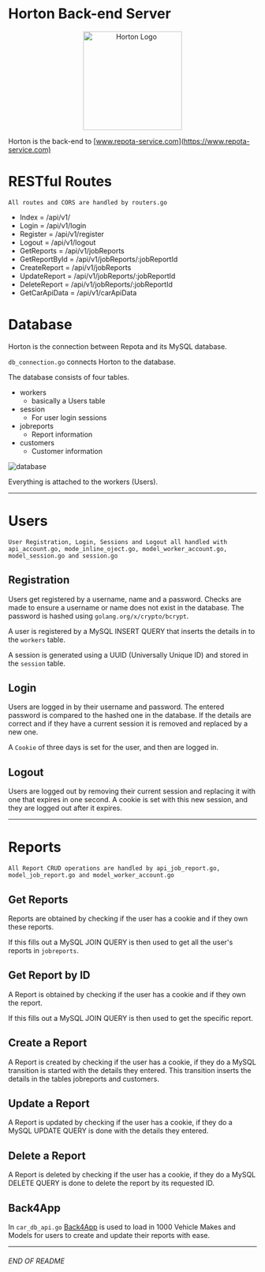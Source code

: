 # Horton Back-end Server

<p align="center"><img src="https://raw.githubusercontent.com/johnshields/Repota-App/main/horton/favicon.ico"
alt="Horton Logo" width="200" height="200"/>
</p>

Horton is the back-end to [www.repota-service.com](https://www.repota-service.com)

# RESTful Routes
```
All routes and CORS are handled by routers.go
```

* Index = /api/v1/
* Login = /api/v1/login
* Register = /api/v1/register
* Logout = /api/v1/logout
* GetReports = /api/v1/jobReports
* GetReportById = /api/v1/jobReports/:jobReportId
* CreateReport = /api/v1/jobReports
* UpdateReport = /api/v1/jobReports/:jobReportId
* DeleteReport = /api/v1/jobReports/:jobReportId
* GetCarApiData = /api/v1/carApiData

# Database
Horton is the connection between Repota and its MySQL database.

`db_connection.go` connects Horton to the database.

The database consists of four tables.

* workers 
    - basically a Users table 
* session
    - For user login sessions
* jobreports
    - Report information
* customers
    - Customer information

![database](https://github.com/johnshields/Repota-App/blob/main/database/repotadb_UML.png?raw=true)

Everything is attached to the workers (Users).

***

# Users
```
User Registration, Login, Sessions and Logout all handled with api_account.go, mode_inline_oject.go, model_worker_account.go, model_session.go and session.go
```

## Registration
Users get registered by a username, name and a password. Checks are made to ensure a username or name does not exist in the database.
The password is hashed using `golang.org/x/crypto/bcrypt`.

A user is registered by a MySQL INSERT QUERY that inserts the details in to the `workers` table.

A session is generated using a UUID (Universally Unique ID) and stored in the `session` table.

## Login
Users are logged in by their username and password. The entered password is compared to the hashed one in the database. 
If the details are correct and if they have a current session it is removed and replaced by a new one.

A `Cookie` of three days is set for the user, and then are logged in.

## Logout
Users are logged out by removing their current session and replacing it with one that expires in one 
second. A cookie is set with this new session, and they are logged out after it expires.

***

# Reports
```
All Report CRUD operations are handled by api_job_report.go, model_job_report.go and model_worker_account.go
```

## Get Reports
Reports are obtained by checking if the user has a cookie and if they own these reports.

If this fills out a MySQL JOIN QUERY is then used to get all the user's reports in `jobreports`.

## Get Report by ID
A Report is obtained by checking if the user has a cookie and if they own the report.

If this fills out a MySQL JOIN QUERY is then used to get the specific report.

## Create a Report
A Report is created by checking if the user has a cookie, 
if they do a MySQL transition is started with the details they entered. 
This transition inserts the details in the tables jobreports and customers.

## Update a Report
A Report is updated by checking if the user has a cookie,
if they do a MySQL UPDATE QUERY is done with the details they entered.

## Delete a Report
A Report is deleted by checking if the user has a cookie,
if they do a MySQL DELETE QUERY is done to delete the report by its requested ID.

## Back4App
In `car_db_api.go` [Back4App](https://www.back4app.com/database/back4app/car-make-model-dataset) 
is used to load in 1000 Vehicle Makes and Models for users to create and update their reports with ease.

***
###### END OF README


